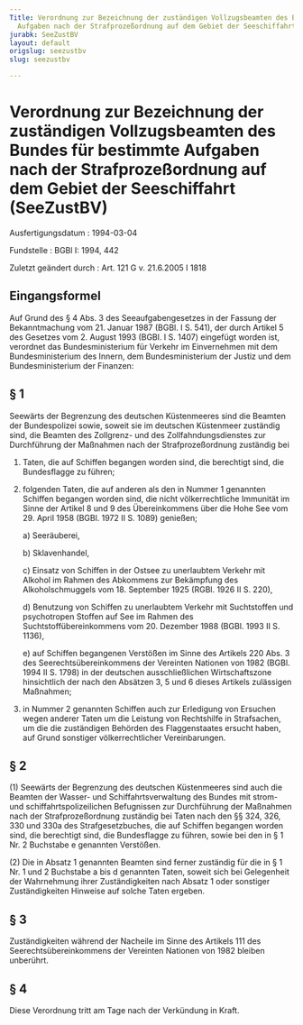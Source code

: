 ```yaml
---
Title: Verordnung zur Bezeichnung der zuständigen Vollzugsbeamten des Bundes für bestimmte
  Aufgaben nach der Strafprozeßordnung auf dem Gebiet der Seeschiffahrt
jurabk: SeeZustBV
layout: default
origslug: seezustbv
slug: seezustbv

---
```


# Verordnung zur Bezeichnung der zuständigen Vollzugsbeamten des Bundes für bestimmte Aufgaben nach der Strafprozeßordnung auf dem Gebiet der Seeschiffahrt (SeeZustBV)

Ausfertigungsdatum
:   1994-03-04

Fundstelle
:   BGBl I: 1994, 442

Zuletzt geändert durch
:   Art. 121 G v. 21.6.2005 I 1818

## Eingangsformel

Auf Grund des § 4 Abs. 3 des Seeaufgabengesetzes in der Fassung der
Bekanntmachung vom 21. Januar 1987 (BGBl. I S. 541), der durch Artikel
5 des Gesetzes vom 2. August 1993 (BGBl. I S. 1407) eingefügt worden
ist, verordnet das Bundesministerium für Verkehr im Einvernehmen mit
dem Bundesministerium des Innern, dem Bundesministerium der Justiz und
dem Bundesministerium der Finanzen:

## § 1

Seewärts der Begrenzung des deutschen Küstenmeeres sind die Beamten
der Bundespolizei sowie, soweit sie im deutschen Küstenmeer zuständig
sind, die Beamten des Zollgrenz- und des Zollfahndungsdienstes zur
Durchführung der Maßnahmen nach der Strafprozeßordnung zuständig bei

1.  Taten, die auf Schiffen begangen worden sind, die berechtigt sind, die
    Bundesflagge zu führen;


2.  folgenden Taten, die auf anderen als den in Nummer 1 genannten
    Schiffen begangen worden sind, die nicht völkerrechtliche Immunität im
    Sinne der Artikel 8 und 9 des Übereinkommens über die Hohe See vom 29.
    April 1958 (BGBl. 1972 II S. 1089) genießen;

    a)  Seeräuberei,


    b)  Sklavenhandel,


    c)  Einsatz von Schiffen in der Ostsee zu unerlaubtem Verkehr mit Alkohol
        im Rahmen des Abkommens zur Bekämpfung des Alkoholschmuggels vom 18.
        September 1925 (RGBl. 1926 II S. 220),


    d)  Benutzung von Schiffen zu unerlaubtem Verkehr mit Suchtstoffen und
        psychotropen Stoffen auf See im Rahmen des Suchtstoffübereinkommens
        vom 20. Dezember 1988 (BGBl. 1993 II S. 1136),


    e)  auf Schiffen begangenen Verstößen im Sinne des Artikels 220 Abs. 3 des
        Seerechtsübereinkommens der Vereinten Nationen von 1982 (BGBl. 1994 II
        S. 1798) in der deutschen ausschließlichen Wirtschaftszone
        hinsichtlich der nach den Absätzen 3, 5 und 6 dieses Artikels
        zulässigen Maßnahmen;





3.  in Nummer 2 genannten Schiffen auch zur Erledigung von Ersuchen wegen
    anderer Taten um die Leistung von Rechtshilfe in Strafsachen, um die
    die zuständigen Behörden des Flaggenstaates ersucht haben, auf Grund
    sonstiger völkerrechtlicher Vereinbarungen.

## § 2

(1) Seewärts der Begrenzung des deutschen Küstenmeeres sind auch die
Beamten der Wasser- und Schiffahrtsverwaltung des Bundes mit strom-
und schiffahrtspolizeilichen Befugnissen zur Durchführung der
Maßnahmen nach der Strafprozeßordnung zuständig bei Taten nach den §§
324, 326, 330 und 330a des Strafgesetzbuches, die auf Schiffen
begangen worden sind, die berechtigt sind, die Bundesflagge zu führen,
sowie bei den in § 1 Nr. 2 Buchstabe e genannten Verstößen.

(2) Die in Absatz 1 genannten Beamten sind ferner zuständig für die in
§ 1 Nr. 1 und 2 Buchstabe a bis d genannten Taten, soweit sich bei
Gelegenheit der Wahrnehmung ihrer Zuständigkeiten nach Absatz 1 oder
sonstiger Zuständigkeiten Hinweise auf solche Taten ergeben.

## § 3

Zuständigkeiten während der Nacheile im Sinne des Artikels 111 des
Seerechtsübereinkommens der Vereinten Nationen von 1982 bleiben
unberührt.

## § 4

Diese Verordnung tritt am Tage nach der Verkündung in Kraft.

